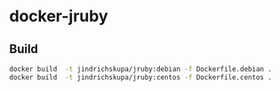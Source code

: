 # docker-jruby

## Build

```bash
docker build  -t jindrichskupa/jruby:debian -f Dockerfile.debian . 
docker build  -t jindrichskupa/jruby:centos -f Dockerfile.centos .
```
